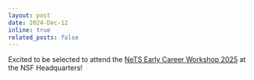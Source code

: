 ```yaml
---
layout: post
date: 2024-Dec-12 
inline: true
related_posts: false
---
```

Excited to be selected to attend the [NeTS Early Career Workshop 2025](https://sites.google.com/view/nets-early-career-2025/home?authuser=0) at the NSF Headquarters! 
